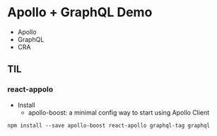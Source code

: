 # Apollo + GraphQL Demo

-   Apollo
-   GraphQL
-   CRA

## TIL

### react-appolo

-   Install
    -   apollo-boost: a minimal config way to start using Apollo Client

```Shell
npm install --save apollo-boost react-apollo graphql-tag graphql
```
